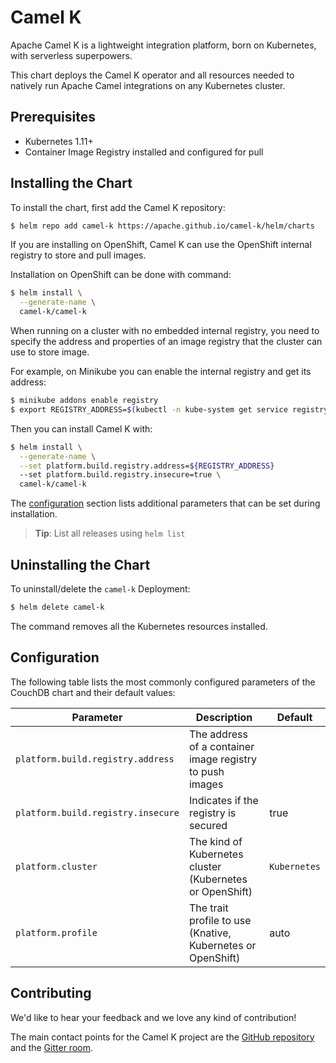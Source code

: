 # Camel K

Apache Camel K is a lightweight integration platform, born on Kubernetes,
with serverless superpowers.

This chart deploys the Camel K operator and all resources needed to natively run
Apache Camel integrations on any Kubernetes cluster.

## Prerequisites

- Kubernetes 1.11+
- Container Image Registry installed and configured for pull

## Installing the Chart

To install the chart, first add the Camel K repository:

```bash
$ helm repo add camel-k https://apache.github.io/camel-k/helm/charts
```

If you are installing on OpenShift, Camel K can use the OpenShift internal registry to
store and pull images.

Installation on OpenShift can be done with command:

```bash
$ helm install \
  --generate-name \
  camel-k/camel-k
```

When running on a cluster with no embedded internal registry, you need to specify the address
and properties of an image registry that the cluster can use to store image.

For example, on Minikube you can enable the internal registry and get its address:

```bash
$ minikube addons enable registry
$ export REGISTRY_ADDRESS=$(kubectl -n kube-system get service registry -o jsonpath='{.spec.clusterIP}')
```

Then you can install Camel K with:

```bash
$ helm install \
  --generate-name \
  --set platform.build.registry.address=${REGISTRY_ADDRESS}
  --set platform.build.registry.insecure=true \
  camel-k/camel-k
```

The [configuration](#configuration) section lists
additional parameters that can be set during installation.

> **Tip**: List all releases using `helm list`

## Uninstalling the Chart

To uninstall/delete the `camel-k` Deployment:

```bash
$ helm delete camel-k
```

The command removes all the Kubernetes resources installed.

## Configuration

The following table lists the most commonly configured parameters of the
CouchDB chart and their default values:

|           Parameter                |             Description                                     |                Default                 |
|------------------------------------|-------------------------------------------------------------|----------------------------------------|
| `platform.build.registry.address`  | The address of a container image registry to push images    |                                        |
| `platform.build.registry.insecure` | Indicates if the registry is secured                        | true                                   |
| `platform.cluster`                 | The kind of Kubernetes cluster (Kubernetes or OpenShift)    | `Kubernetes`                           |
| `platform.profile`                 | The trait profile to use (Knative, Kubernetes or OpenShift) | auto                                   |

## Contributing

We'd like to hear your feedback and we love any kind of contribution!

The main contact points for the Camel K project are the [GitHub repository][1]
and the [Gitter room][2].

[1]: https://github.com/apache/camel-k
[2]: https://gitter.im/apache/camel-k
